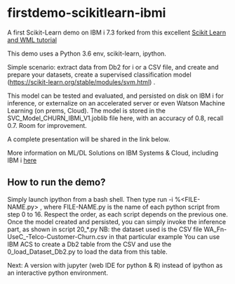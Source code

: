 # firstdemo-scikitlearn-ibmi

A first Scikit-Learn demo on IBM i 7.3 forked from this excellent [Scikit Learn and WML tutorial](https://github.com/IBM/customer-churn-prediction/blob/master/notebooks/customer-churn-prediction.ipynb) 

This demo uses a Python 3.6 env, scikit-learn, ipython. 

Simple scenario: extract data from Db2 for i or a CSV file, and create and prepare your datasets, create a supervised classification model (https://scikit-learn.org/stable/modules/svm.html) .

This model can be tested and evaluated, and persisted on disk on IBM i for inference, or externalize on an accelerated server or even Watson Machine Learning (on prems, Cloud).
The model is stored in the SVC_Model_CHURN_IBMi_V1.joblib file here, with an accuracy of 0.8, recall 0.7. Room for improvement.

A complete presentation will be shared in the link below.

More information on ML/DL Solutions on IBM Systems & Cloud, including IBM i [here](https://t.co/3QFohFlmIR)

## How to run the demo? 
Simply launch ipython from a bash shell.  Then type run -i %<FILE-NAME.py>  , where FILE-NAME.py is the name of each python script from step 0 to 16. Respect the order, as each script depends on the previous one.
Once the model created and persisted, you can simply invoke the inference part, as shown in script 20_*.py
NB: the dataset used is the CSV file WA_Fn-UseC_-Telco-Customer-Churn.csv  in that particular example
You can use IBM ACS to create a Db2 table from the CSV and use the 0_load_Dataset_Db2.py to load the data from this table.

Next: A version with jupyter (web IDE for python & R) instead of ipython as an interactive python environment.

